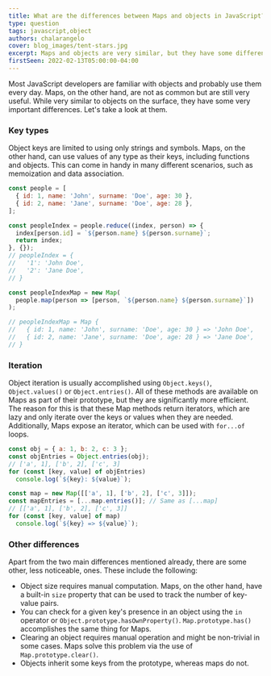 ```yaml
---
title: What are the differences between Maps and objects in JavaScript?
type: question
tags: javascript,object
authors: chalarangelo
cover: blog_images/tent-stars.jpg
excerpt: Maps and objects are very similar, but they have some differences that can help you decide which one better fits your use-case.
firstSeen: 2022-02-13T05:00:00-04:00
---
```


Most JavaScript developers are familiar with objects and probably use them every day. Maps, on the other hand, are not as common but are still very useful. While very similar to objects on the surface, they have some very important differences. Let's take a look at them.

### Key types

Object keys are limited to using only strings and symbols. Maps, on the other hand, can use values of any type as their keys, including functions and objects. This can come in handy in many different scenarios, such as memoization and data association.

```js
const people = [
  { id: 1, name: 'John', surname: 'Doe', age: 30 },
  { id: 2, name: 'Jane', surname: 'Doe', age: 28 },
];

const peopleIndex = people.reduce((index, person) => {
  index[person.id] = `${person.name} ${person.surname}`;
  return index;
}, {});
// peopleIndex = {
//   '1': 'John Doe',
//   '2': 'Jane Doe',
// }

const peopleIndexMap = new Map(
  people.map(person => [person, `${person.name} ${person.surname}`])
);

// peopleIndexMap = Map {
//   { id: 1, name: 'John', surname: 'Doe', age: 30 } => 'John Doe',
//   { id: 2, name: 'Jane', surname: 'Doe', age: 28 } => 'Jane Doe',
// }
```

### Iteration

Object iteration is usually accomplished using `Object.keys()`, `Object.values()` or `Object.entries()`. All of these methods are available on Maps as part of their prototype, but they are significantly more efficient. The reason for this is that these Map methods return iterators, which are lazy and only iterate over the keys or values when they are needed. Additionally, Maps expose an iterator, which can be used with `for...of` loops.

```js
const obj = { a: 1, b: 2, c: 3 };
const objEntries = Object.entries(obj);
// ['a', 1], ['b', 2], ['c', 3]
for (const [key, value] of objEntries)
  console.log(`${key}: ${value}`);

const map = new Map([['a', 1], ['b', 2], ['c', 3]]);
const mapEntries = [...map.entries()]; // Same as [...map]
// [['a', 1], ['b', 2], ['c', 3]]
for (const [key, value] of map)
  console.log(`${key} => ${value}`);
```

### Other differences

Apart from the two main differences mentioned already, there are some other, less noticeable, ones. These include the following:

- Object size requires manual computation. Maps, on the other hand, have a built-in `size` property that can be used to track the number of key-value pairs.
- You can check for a given key's presence in an object using the `in` operator or `Object.prototype.hasOwnProperty()`. `Map.prototype.has()` accomplishes the same thing for Maps.
- Clearing an object requires manual operation and might be non-trivial in some cases. Maps solve this problem via the use of `Map.prototype.clear()`.
- Objects inherit some keys from the prototype, whereas maps do not.
